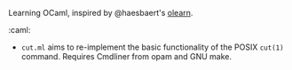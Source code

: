 Learning OCaml, inspired by @haesbaert's [olearn](https://github.com/haesbaert/olearn).

:caml:

 * `cut.ml` aims to re-implement the basic functionality of the POSIX
   `cut(1)` command. Requires Cmdliner from opam and GNU make.
